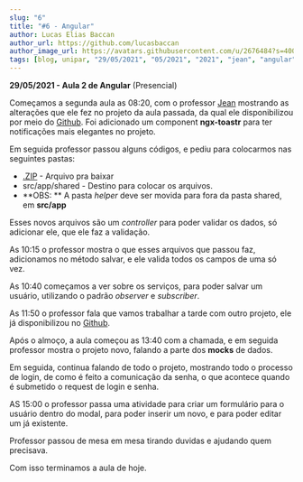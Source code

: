 ```yaml
---
slug: "6"
title: "#6 - Angular"
author: Lucas Elias Baccan
author_url: https://github.com/lucasbaccan
author_image_url: https://avatars.githubusercontent.com/u/2676484?s=400&v=4
tags: [blog, unipar, "29/05/2021", "05/2021", "2021", "jean", "angular", "presencial"]
---
```


**29/05/2021 - Aula 2 de Angular** (Presencial)

Começamos a segunda aula as 08:20, com o professor [Jean](/professores/jean) mostrando as alterações que ele fez no projeto da aula passada, da qual ele disponibilizou por meio do [Github](https://github.com/pos-unipar/app-unipar).
Foi adicionado um component **ngx-toastr** para ter notificações mais elegantes no projeto.

Em seguida professor passou alguns códigos, e pediu para colocarmos nas seguintes pastas:
- [.ZIP](/docs/aula-6/shared.zip) - Arquivo pra baixar
- src/app/shared - Destino para colocar os arquivos.
- **OBS: ** A pasta *helper* deve ser movida para fora da pasta shared, em **src/app**

Esses novos arquivos são um *controller* para poder validar os dados, só adicionar ele, que ele faz a validação.

As 10:15 o professor mostra o que esses arquivos que passou faz, adicionamos no método salvar, e ele valida todos os campos de uma só vez.

As 10:40 começamos a ver sobre os serviços, para poder salvar um usuário, utilizando o padrão *observer* e *subscriber*.

As 11:50 o professor fala que vamos trabalhar a tarde com outro projeto, ele já disponibilizou no [Github](https://github.com/pos-unipar/app-unipar2).

Após o almoço, a aula começou as 13:40 com a chamada, e em seguida professor mostra o projeto novo, falando a parte dos **mocks** de dados. 

Em seguida, continua falando de todo o projeto, mostrando todo o processo de login, de como é feito a comunicação da senha, o que acontece quando é submetido o request de login e senha.

AS 15:00 o professor passa uma atividade para criar um formulário para o usuário dentro do modal, para poder inserir um novo, e para poder editar um já existente.

Professor passou de mesa em mesa tirando duvidas e ajudando quem precisava.

Com isso terminamos a aula de hoje.
